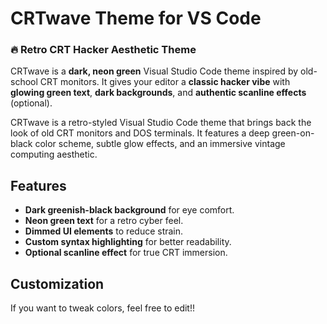 # CRTwave Theme for VS Code  

### 🔥 Retro CRT Hacker Aesthetic Theme  

CRTwave is a **dark, neon green** Visual Studio Code theme inspired by old-school CRT monitors. It gives your editor a **classic hacker vibe** with **glowing green text**, **dark backgrounds**, and **authentic scanline effects** (optional).  

CRTwave is a retro-styled Visual Studio Code theme that brings back the look of old CRT monitors and DOS terminals. It features a deep green-on-black color scheme, subtle glow effects, and an immersive vintage computing aesthetic.

##  Features
- **Dark greenish-black background** for eye comfort.
- **Neon green text** for a retro cyber feel.
- **Dimmed UI elements** to reduce strain.
- **Custom syntax highlighting** for better readability.
- **Optional scanline effect** for true CRT immersion.


##  Customization  
If you want to tweak colors, feel free to edit!!